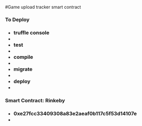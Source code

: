 #Game upload tracker smart contract

<h3>
    To Deploy
<h3>
<ul>
    <li>
        truffle console
    <li>
    <li>
        test
    <li>
    <li>
        compile
    <li>
    <li>
        migrate
    <li>
    <li>
        deploy
    <li>
</ul>
<h3>
    Smart Contract: Rinkeby
<h3>
<ul>
    <li>
        0xe27fcc33409308a83e2aeaf0b117c5f53d14107e
    <li>
</ul>
